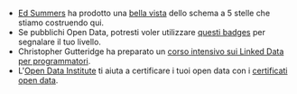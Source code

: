 - [Ed Summers](http://inkdroid.org/ehs/) ha prodotto una [bella vista](http://inkdroid.org/2010/06/04/the-5-stars-of-open-linked-data/ "the 5 stars of open linked data") dello schema a 5 stelle che stiamo costruendo qui.
- Se pubblichi Open Data, potresti voler utilizzare [questi badges](http://lab.linkeddata.deri.ie/2010/lod-badges/) per segnalare il tuo livello.
- Christopher Gutteridge ha preparato un [corso intensivo sui Linked Data per programmatori](http://openorg.ecs.soton.ac.uk/wiki/Linked_Data_Basics_for_Techies).
- L'[Open Data Institute](http://theodi.org/) ti aiuta a certificare i tuoi open data con i [certificati open data](https://certificates.theodi.org/).
